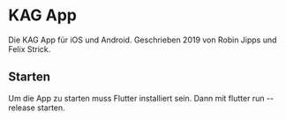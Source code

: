 # KAG App

Die KAG App für iOS und Android.
Geschrieben 2019 von Robin Jipps und Felix Strick.

## Starten

Um die App zu starten muss Flutter installiert sein.
Dann mit flutter run --release starten.
